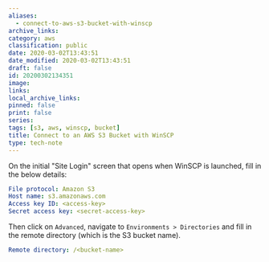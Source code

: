 ```yaml
---
aliases:
  - connect-to-aws-s3-bucket-with-winscp
archive_links: 
category: aws
classification: public
date: 2020-03-02T13:43:51
date_modified: 2020-03-02T13:43:51
draft: false
id: 20200302134351
image: 
links: 
local_archive_links: 
pinned: false
print: false
series: 
tags: [s3, aws, winscp, bucket]
title: Connect to an AWS S3 Bucket with WinSCP
type: tech-note
---
```


On the initial "Site Login" screen that opens when WinSCP is launched, fill in the below details:

```yaml
File protocol: Amazon S3
Host name: s3.amazonaws.com
Access key ID: <access-key>
Secret access key: <secret-access-key>
```

Then click on `Advanced`, navigate to `Environments > Directories` and fill in the remote directory (which is the S3 bucket name).

```yaml
Remote directory: /<bucket-name>
```

